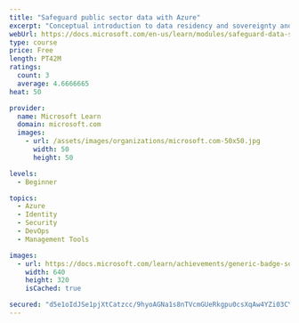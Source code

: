 ```yaml
---
title: "Safeguard public sector data with Azure"
excerpt: "Conceptual introduction to data residency and sovereignty and overview of the options provided by Azure for public agencies to protect their data in the cloud."
webUrl: https://docs.microsoft.com/en-us/learn/modules/safeguard-data-sector/
type: course
price: Free
length: PT42M
ratings:
  count: 3
  average: 4.6666665
heat: 50

provider:
  name: Microsoft Learn
  domain: microsoft.com
  images:
    - url: /assets/images/organizations/microsoft.com-50x50.jpg
      width: 50
      height: 50

levels:
  - Beginner

topics:
  - Azure
  - Identity
  - Security
  - DevOps
  - Management Tools

images:
  - url: https://docs.microsoft.com/learn/achievements/generic-badge-social.png
    width: 640
    height: 320
    isCached: true

secured: "d5e1oIdJSe1pjXtCatzcc/9hyoAGNa1s8nTVcmGUeRkgpu0csXqAw4YZi03CY1hnBPwCZ71gzC9xMexZ1uZHq8iJwmGQCgk08+8uBQmB+2CfJKeagM/4/VM67RtNq8zCPm9bPbE7XJ1FFpvpBEgp22i9fQ+zKGtA4577u+Z4OM1bj4XI2f1xHJ4c+tCUles2rVjYHG0ZKVRQW4PXS5v48+HRZFimhZRzVjv2tP0kG7ZaJSW8nW4xOujss6DPn7t+M+kS135IQxTFnIas7ngDbbCbSmRVbMExjb5FFz5GLisPsmghrGnkLhjlwCcQtLt5sT012OR/wAw5S9xhRkOsId2CTU3RdCV06Wg0T5TxZen36K0EErIa3dFRgmFF/8Oo8cyN9SddKW2+vv+3/NQR7/O2uzapglFcPhif1+8M4PE=;c77dPI6SL1C53l/UJKasew=="
---
```


